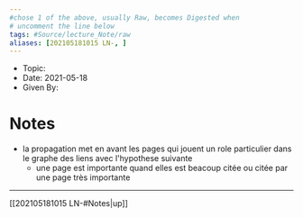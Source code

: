 ```yaml
---
#chose 1 of the above, usually Raw, becomes Digested when
# uncomment the line below
tags: #Source/lecture_Note/raw
aliases: [202105181015 LN-, ] 
---
```

<!--topic should reference the big themes of a certain lecture, not necessarily the Title of the Course -->
* Topic:
* Date: 2021-05-18
* Given By: 


# Notes 
<!-- hello -->
* la propagation met en avant les pages qui jouent un role particulier dans le graphe des liens avec l'hypothese suivante 
	* une page est importante quand elles est beacoup citée ou citée par une page très importante



---
[[202105181015 LN-#Notes|up]]